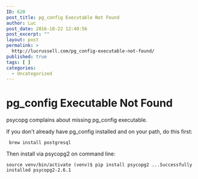 ```yaml
---
ID: 620
post_title: pg_config Executable Not Found
author: Luc
post_date: 2016-10-22 12:40:56
post_excerpt: ""
layout: post
permalink: >
  http://lucrussell.com/pg_config-executable-not-found/
published: true
tags: [ ]
categories:
  - Uncategorized
---
```

# pg_config Executable Not Found

psycopg complains about missing pg_config executable.

If you don't already have pg_config installed and on your path, do this first:

     brew install postgresql 
    

Then install via psycopg2 on command line:

`source venv/bin/activate
(venv)$ pip install psycopg2
...Successfully installed psycopg2-2.6.1`